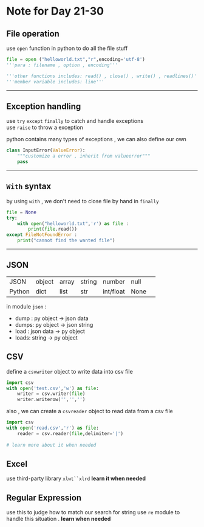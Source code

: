 # Note for Day 21-30
## File operation
use `open` function in python to do all the file stuff
```python
file = open ("helloworld.txt","r",encoding='utf-8')
'''para : filename , option , encoding'''

'''other functions includes: read() , close() , write() , readlines()'''
'''member variable includes: line'''
``` 

---

## Exception handling
use `try` `except` `finally` to catch and handle exceptions  
use `raise` to throw a exception

python contains many types of exceptions , we can also define our own

```python
class InputError(ValueError):
    """customize a error , inherit from valueerror"""
    pass
```

---

## `With` syntax
by using `with` , we don't need to close file by hand in `finally`
```python
file = None
try:
    with open("helloworld.txt",'r') as file :
        print(file.read())
except FileNotFoundError :
    print("cannot find the wanted file")
```
---

## JSON
|   |  | |  |  |   | |
|----|---|---|---|--|---|---|
|JSON | object | array | string | number| null |
|Python | dict | list  | str | int/float | None |
 in module `json` :

- dump : py object -> json data
- dumps: py object -> json string
- load : json data -> py object
- loads:   string  -> py object

## CSV
define a `csvwriter` object to write data into csv file
```python
import csv
with open('test.csv','w') as file:
    writer = csv.writer(file)
    writer.writerow('','','')
```

also , we can create a `csvreader` object to read data from a csv file
```python
import csv
with open('read.csv','r') as file:
    reader = csv.reader(file,delimiter='|')
    
# learn more about it when needed
```

## Excel
use third-party library `xlwt``xlrd`
**learn it when needed**

## Regular Expression
use this to judge how to match our search for string
use `re` module to handle this situation . 
**learn when needed**
